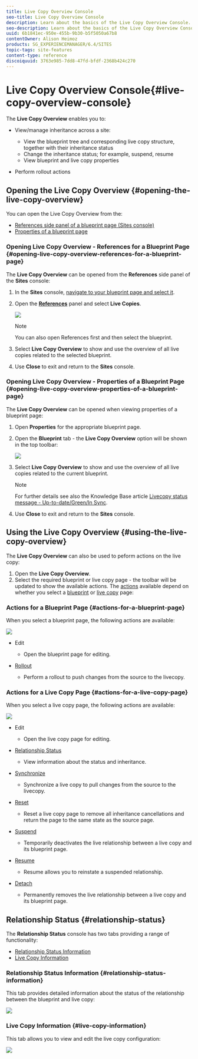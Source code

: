 ```yaml
---
title: Live Copy Overview Console
seo-title: Live Copy Overview Console
description: Learn about the basics of the Live Copy Overview Console.
seo-description: Learn about the basics of the Live Copy Overview Console.
uuid: 6b1841ec-950e-455b-9b30-b5f5050a67b8
contentOwner: Alison Heimoz
products: SG_EXPERIENCEMANAGER/6.4/SITES
topic-tags: site-features
content-type: reference
discoiquuid: 3763e985-7dd8-47fd-bfdf-2368b424c270
---
```


# Live Copy Overview Console{#live-copy-overview-console}

The **Live Copy Overview** enables you to:

* View/manage inheritance across a site:

    * View the blueprint tree and corresponding live copy structure, together with their inheritance status
    * Change the inheritance status; for example, suspend, resume
    * View blueprint and live copy properties

* Perform rollout actions

## Opening the Live Copy Overview {#opening-the-live-copy-overview}

You can open the Live Copy Overview from the:

* [References side panel of a blueprint page (Sites console)](#opening-live-copy-overview-references-for-a-blueprint-page)
* [Properties of a blueprint page](#opening-live-copy-overview-properties-of-a-blueprint-page)

### Opening Live Copy Overview - References for a Blueprint Page {#opening-live-copy-overview-references-for-a-blueprint-page}

The **Live Copy Overview** can be opened from the **References** side panel of the **Sites** console:

1. In the **Sites** console, [navigate to your blueprint page and select it](/help/sites-authoring/basic-handling.md#viewing-and-selecting-resources).
1. Open the **[References](/help/sites-authoring/basic-handling.md#references)** panel and select **Live Copies**.

   ![](assets/chlimage_1-359.png)

   >[!NOTE]
   >
   >You can also open References first and then select the blueprint.

1. Select **Live Copy Overview** to show and use the overview of all live copies related to the selected blueprint.
1. Use **Close** to exit and return to the **Sites** console.

### Opening Live Copy Overview - Properties of a Blueprint Page {#opening-live-copy-overview-properties-of-a-blueprint-page}

The **Live Copy Overview** can be opened when viewing properties of a blueprint page:

1. Open **Properties** for the appropriate blueprint page.
1. Open the **Blueprint** tab - the **Live Copy Overview** option will be shown in the top toolbar:

   ![](assets/chlimage_1-360.png)

1. Select **Live Copy Overview** to show and use the overview of all live copies related to the current blueprint.

   >[!NOTE]
   >
   >For further details see also the Knowledge Base article [Livecopy status message - Up-to-date/Green/In Sync](https://helpx.adobe.com/experience-manager/kb/livecopy-status-message---up-to-date-green-in-sync.html).

1. Use **Close** to exit and return to the **Sites** console.

## Using the Live Copy Overview {#using-the-live-copy-overview}

The **Live Copy Overview** can also be used to peform actions on the live copy:

1. Open the **Live Copy Overview**.
1. Select the required blueprint or live copy page - the toolbar will be updated to show the available actions. The [actions](/help/sites-administering/msm.md#terms-used) available depend on whether you select a [blueprint](#actions-for-a-blueprint-page) or [live copy](#actions-for-a-live-copy-page) page:

### Actions for a Blueprint Page {#actions-for-a-blueprint-page}

When you select a blueprint page, the following actions are available:

![](assets/chlimage_1-361.png)

* Edit

    * Open the blueprint page for editing.

* [Rollout](/help/sites-administering/msm.md#rollout-and-synchronize)

    * Perform a rollout to push changes from the source to the livecopy.

### Actions for a Live Copy Page {#actions-for-a-live-copy-page}

When you select a live copy page, the following actions are available:

![](assets/chlimage_1-362.png)

* Edit

    * Open the live copy page for editing.

* [Relationship Status](#relationship-status)

    * View information about the status and inheritance.

* [Synchronize](/help/sites-administering/msm.md#rollout-and-synchronize)

    * Synchronize a live copy to pull changes from the source to the livecopy.

* [Reset](/help/sites-administering/msm-livecopy.md#resetting-a-live-copy-page)

    * Reset a live copy page to remove all inheritance cancellations and return the page to the same state as the source page.

* [Suspend](/help/sites-administering/msm.md#suspending-and-cancelling-inheritance-and-synchronization)

    * Temporarily deactivates the live relationship between a live copy and its blueprint page.

* [Resume](/help/sites-administering/msm-livecopy.md#resuming-inheritance-for-a-page)

    * Resume allows you to reinstate a suspended relationship.

* [Detach](/help/sites-administering/msm.md#detaching-a-live-copy)

    * Permanently removes the live relationship between a live copy and its blueprint page.

## Relationship Status {#relationship-status}

The **Relationship Status** console has two tabs providing a range of functionality:

* [Relationship Status Information](#relationship-status-information)
* [Live Copy Information](#live-copy-information)

### Relationship Status Information {#relationship-status-information}

This tab provides detailed information about the status of the relationship between the blueprint and live copy:

![](assets/chlimage_1-363.png) 

### Live Copy Information {#live-copy-information}

This tab allows you to view and edit the live copy configuration:

![](assets/chlimage_1-364.png)

